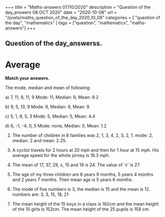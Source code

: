 +++
title = "Maths-answers 07/10/2020"
description = "Question of the day_answers 08 OCT 2020"
date = "2020-10-08"
url = "/posts/maths_question_of_the_day_2020_10_08"
categories = [ "question of the day", "mathematics" ]
tags = ["question", "mathematics", "maths-answers"]
+++

## Question of the day_answerss.
# Average
 
**Match your answers.**

 The mode, median and mean of following:

  a) 7, 11, 8, 11, 9
  Mode: 11, Median: 9, Mean: 9.2 

  b) 9, 5, 13, 9 
  Mode: 9, Median: 9, Mean: 9

  c) 5, 1, 8, 5, 3 
  Mode: 5, Median: 5, Mean: 4.4

  d) 6, -1, -4, 0, 5 
  Mode: none, Median: 0, Mean: 1.2

2. The number of children in 8 families was 2, 1, 3, 4, 2, 3, 2, 1.  mode: 2, median: 2 and mean: 2.25.

3. A cyclist travels for 2 hours at 20 mph and then for 1 hour at 15 mph. His average speed for the whole jorney is 18.3 mph.

4. The mean of 17, 37, 29, x, 15 and 19 is 24. The value of 'x' is 27.

5. The age of my three children are 8 years 9 months, 5 years 4 months and 2 years 7 months. Their mean age is 5 years 6 months.

6. The mode of five numbers is 3, the median is 15 and the mean is 12.  numbers are:  3, 3, 15, 18, 21

7. The mean height of the 15 boys in a class is 162cm and the mean height of the 10 girls is 152cm. The mean height of the 25 pupils is 158 cm.

 











